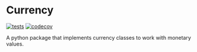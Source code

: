 # Currency

[![tests](https://github.com/vsbits/currency/actions/workflows/tests.yml/badge.svg)](https://github.com/vsbits/currency/actions/workflows/tests.yml)
[![codecov](https://codecov.io/gh/vsbits/currency/graph/badge.svg?token=8mHqn1neMk)](https://codecov.io/gh/vsbits/currency)

A python package that implements currency classes to work with monetary values.
